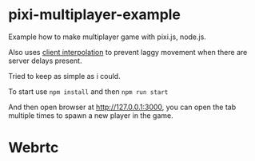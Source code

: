 # pixi-multiplayer-example

Example how to make multiplayer game with pixi.js, node.js.

Also uses [client interpolation](https://www.gabrielgambetta.com/entity-interpolation.html) to prevent laggy movement when there are server delays present.

Tried to keep as simple as i could.

To start use  `npm install` and then `npm run start`

And then open browser at http://127.0.0.1:3000, you can open the tab multiple times to spawn a new player in the game.
# Webrtc
